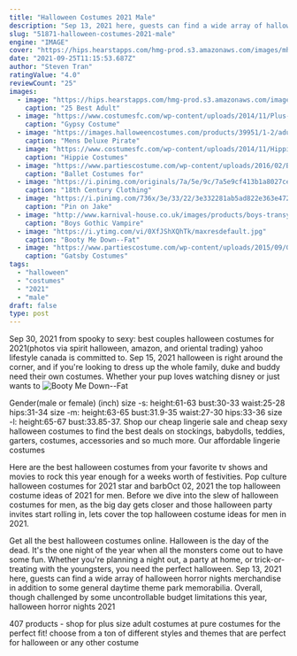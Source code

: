 ```yaml
---
title: "Halloween Costumes 2021 Male"
description: "Sep 13, 2021 here, guests can find a wide array of halloween horror nights merchandise in addition to some general daytime theme park memorabilia. Overall, though challenged by some uncontrollable budget limitations this year, halloween horror nights 2021"
slug: "51871-halloween-costumes-2021-male"
engine: "IMAGE"
cover: "https://hips.hearstapps.com/hmg-prod.s3.amazonaws.com/images/mh-superheroes-1561750677.jpg?crop=0.319xw:0.638xh;0,0&resize=640:*"
date: "2021-09-25T11:15:53.687Z"
author: "Steven Tran"
ratingValue: "4.0"
reviewCount: "25"
images:
  - image: "https://hips.hearstapps.com/hmg-prod.s3.amazonaws.com/images/mh-superheroes-1561750677.jpg?crop=0.319xw:0.638xh;0,0&resize=640:*"
    caption: "25 Best Adult"
  - image: "https://www.costumesfc.com/wp-content/uploads/2014/11/Plus-Size-Gypsy-Costume.jpg"
    caption: "Gypsy Costume"
  - image: "https://images.halloweencostumes.com/products/39951/1-2/adult-deluxe-pirate-captain-costume.jpg"
    caption: "Mens Deluxe Pirate"
  - image: "https://www.costumesfc.com/wp-content/uploads/2014/11/Hippie-Costumes-for-Men.jpg"
    caption: "Hippie Costumes"
  - image: "https://www.partiescostume.com/wp-content/uploads/2016/02/Ballet-Costumes-for-Toddlers.jpg"
    caption: "Ballet Costumes for"
  - image: "https://i.pinimg.com/originals/7a/5e/9c/7a5e9cf413b1a8027cebb406fd34e716.jpg"
    caption: "18th Century Clothing"
  - image: "https://i.pinimg.com/736x/3e/33/22/3e332281ab5ad822e363e472b49b328c.jpg"
    caption: "Pin on Jake"
  - image: "http://www.karnival-house.co.uk/images/products/boys-transylvania-vampire-halloween-fancy-dress-costume-KY9C.jpg"
    caption: "Boys Gothic Vampire"
  - image: "https://i.ytimg.com/vi/0XfJShXQhTk/maxresdefault.jpg"
    caption: "Booty Me Down--Fat"
  - image: "https://www.partiescostume.com/wp-content/uploads/2015/09/Great-Gatsby-Costume.jpg"
    caption: "Gatsby Costumes"
tags:
  - "halloween"
  - "costumes"
  - "2021"
  - "male"
draft: false
type: post
---
```


Sep 30, 2021 from spooky to sexy: best couples halloween costumes for 2021(photos via spirit halloween, amazon, and oriental trading) yahoo lifestyle canada is committed to. Sep 15, 2021 halloween is right around the corner, and if you're looking to dress up the whole family, duke and buddy need their own costumes. Whether your pup loves watching disney or just wants to
![Booty Me Down--Fat](https://i.ytimg.com/vi/0XfJShXQhTk/maxresdefault.jpg "Booty Me Down--Fat")

Gender(male or female) (inch) size -s: height:61-63 bust:30-33 waist:25-28 hips:31-34 size -m: height:63-65 bust:31.9-35 waist:27-30 hips:33-36 size -l: height:65-67 bust:33.85-37. Shop our cheap lingerie sale and cheap sexy halloween costumes to find the best deals on stockings, babydolls, teddies, garters, costumes, accessories and so much more. Our affordable lingerie costumes
<!--inArticleAds-->

<!--galleryOne-->

Here are the best halloween costumes from your favorite tv shows and movies to rock this year  enough for a weeks worth of festivities. Pop culture halloween costumes for 2021 star and barbOct 02, 2021 the top halloween costume ideas of 2021 for men. Before we dive into the slew of halloween costumes for men, as the big day gets closer and those halloween party invites start rolling in, lets cover the top halloween costume ideas for men in 2021.
<!--inArticleAds-->

<!--galleryTwo-->

Get all the best halloween costumes online. Halloween is the day of the dead. It's the one night of the year when all the monsters come out to have some fun. Whether you're planning a night out, a party at home, or trick-or-treating with the youngsters, you need the perfect halloween. Sep 13, 2021 here, guests can find a wide array of halloween horror nights merchandise in addition to some general daytime theme park memorabilia. Overall, though challenged by some uncontrollable budget limitations this year, halloween horror nights 2021
<!--galleryThree-->

407 products - shop for plus size adult costumes at pure costumes for the perfect fit! choose from a ton of different styles and themes that are perfect for halloween or any other costume
